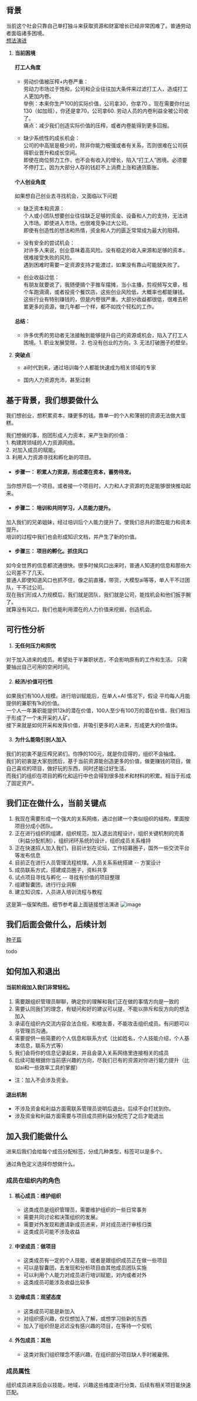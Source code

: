 ## 背景
当前这个社会只靠自己单打独斗来获取资源和财富增长已经非常困难了。普通劳动者面临诸多困境。  
[想法演进](创业想法演进.md)

1.  **当前困境**
     #### 打工人角度
      * 劳动价值被压榨+内卷严重：  
      劳动力市场过于饱和，公司和企业往往加大条件来过滤打工人，造成打工人更加内卷。  
      举例：本来你生产100的实际价值，公司拿30，你拿70 。现在需要你付出130（如加班），你还是拿70，公司拿60. 劳动人员的内卷利益全被公司收了。  
      痛点：减少我们创造实际价值的压榨，或者内卷能得到更多回报。  

      * 缺少系统性的成长机会：  
      公司的中高层是极少的，除非你能力极强或者有关系，否则很难在公司获得职业晋升和成长空间。  
      即使在岗位努力工作，也不会有收入的增长，陷入“打工人”困境。必须要不停打工，因为大部分人存的钱赶不上消费上涨和通货膨胀。  

     #### 个人创业角度
      如果想自己创业去寻找机会，又面临以下问题  
      * 缺乏资本和资源：  
      个人或小团队想要创业往往缺乏足够的资金、设备和人力的支持，无法进入市场。即使进入市场，也很难竞争过大公司。  
      即使有创造性的想法和热情，资金和人力的匮乏常常成为最大的阻碍。  
      
      * 没有安全的尝试机会：  
      对许多人来说，创业意味着高风险。没有稳定的收入来源和足够的资本，很难接受失败的风险。  
      遇到困难时需要一定资源支持才能渡过，如果没有靠山可能就失败了。

      * 创业收益过低：  
      有朋友就要说了，我随便搞个手推车摆摊，当小主播，剪视频写文章，租个车跑滴滴，或者投资个餐饮店，这些创业风险低，大概率也都能赚钱。  
      这些行业有特别赚钱的，但是内卷很严重。大部分收益都很低，很难去积累更多的资源，做几年都一个样，都不如找个轻松的工作。  
      
      #### 总结：  
      * 许多优秀的劳动者无法接触到能够提升自己的资源或机会，陷入了打工人困境。1. 职业发展受限， 2. 也没有创业的方向，3. 无法打破圈子的壁垒。

        
3.  **突破点**
    
    +   ai时代到来，通过培训每个人都能快速成为相关领域的专家
        
    +   国内人力资源充沛，甚至过剩
        

## 基于背景，我们想要做什么

我们想创业，想积累资本，赚更多的钱。靠单一的个人和薄弱的资源无法做大蛋糕。

我们想做的事，抱团形成人力资本，来产生新的价值：  
     1. 构建跨领域的人力资源网络。  
     2. 对加入成员的赋能。  
     3. 利用人力资源寻找和孵化新的项目。  

* #### 步骤一：   积累人力资源，形成潜在资本，蓄势待发。  
当你想开启一个项目。或者接一个项目时，人力和人才资源的充足能够很快推动起来。  

* #### 步骤二：  培训和共同学习，人员能力提升。  
加入我们的兄弟姐妹，经过培训后个人能力提升了。使我们总共的潜在能力和资本提升。  
培训的过程中我们也会形成知识文档，并产生了新的价值。  

* #### 步骤三：  项目的孵化。抓住风口  
如今全世界的信息都流通很快。很多时候风口出来时，普通人知道的信息和那些大公司差不了几天。  
普通人即使知道风口也抓不住。像之前直播，带货，大模型ai等等，单人干不过团队，干不过公司。  
现在我们形成人力规模后，我们就是团队，我们就是公司，能找机会和他们扳手腕了。  
就算没有风口，我们也能利用潜在的人力价值来挖掘，创造机会。  

## 可行性分析
1. #### 无任何压力和担忧  
对于加入进来的成员。希望处于半兼职状态，不会影响原有的工作和生活。 只需要抽出自己可用的空闲时间。  

2. #### 经济/价值可行性  
如果我们有100人规模。进行培训赋能后，在单人+AI 情况下，假设 平均每人月能提供的兼职有1k的价值。  
一个人一年兼职能提供12k的潜在价值，100人至少有100万的潜在价值，我们相当于形成了一个未开采的人矿。   
接下来就是如何开采和发挥价值，并吸引更多的人进来，形成更大的价值体。    

3. #### 为什么能吸引别人加入  
我们的初衷不是压榨兄弟们。你挣的100元，就是你应得的，组织不会抽成。  
我们的初衷是大家抱团后，基于当前资源能创造更多的价值，做更赚钱的项目，做自己喜欢的项目，做好玩的东西，同时还能过好生活。  
而我们的组织在项目的孵化和运行中也会得到很多技术和材料的积累。相当于形成了固定资产。  


## 我们正在做什么，当前关键点
1. 我现在需要形成一个强大的关系网络，通过创建一个类似组织的结构，里面按项目分成小团队。
2. 正在进行组织的组建，组织规范，加入退出流程设计，组织关键机制的完善（利益分配机制），组织闭环系统的设计，组织成员关系维持
3. 正在快速招人加入我们，目前计划在论坛，工作招募圈子，国外一些交流平台等发布信息
4. 目前正在进行人员管理流程梳理。人员关系系统搭建 -- 方案设计
5. 成员联系方式，搭建成员圈子，资料共享
6. 试点项目寻找与孵化 -- 寻找有价值的项目整理
7. 组建智囊团，进行行业洞察
8. 建立知识库，人员进入培训流程与教程

这是第一版架构图。细节参考最上面链接想法演进
![image](./images/platform-deploy.png)


## 我们后面会做什么，后续计划
[种子篇](种子篇)  

todo

## 如何加入和退出

#### 当前阶段加入我们非常轻松。
1. 需要跟组织管理员聊聊，确定你的理解和我们正在做的事情方向是一致的
2. 需要认同我们的理念，有疑问和好的建议可以提，不能以排斥和反方向的想法加入
3. 承诺在组织内交流内容合法合规，和睦友善，不能攻击组织成员。有问题可以与管理员沟通。
4. 需要提供一些简要的个人信息和联系方式（比如姓名，个人技能介绍，个人基本信息，联系方式等）
5. 我们会将你的信息记录起来，并且会录入关系网络里连接相关的成员
6. 后续可能根据你当前感兴趣的方向，尽我们已有的资源对你进行能力提升（比如ai和一些效率工具的掌握）
* 注：加入不会涉及资金。

#### 退出机制
* 不涉及资金和利益方面需联系管理员说明后退出，后续不会打扰到你。
* 涉及资金和利益方面需要与项目成员把利益分配完了之后才能退出

## 加入我们能做什么
进来后我们会给每个成员分配标签，分成几种类型，标签可以是多个。

通过角色定义选择你想做什么。

### 成员在组织内的角色
1. #### 核心成员：维护组织
   * 这类成员是组织管理员，需要维护组织的一些日常事务
   * 需要共同讨论和决策组织的发展。
   * 需要对外发现和邀请新成员进来，并对成员进行审核归类
   * 这类成员可能不涉及收益
3. #### 中坚成员：做项目
   * 这类成员有一定的个人技能，或者是跟组织成员正在做一些项目
   * 可以是智囊团，去发现和分析项目由其他成员团队实施
   * 可以利用个人能力对成员进行培训赋能，对内或者对外
   * 这类成员可能涉及收益比较多
5. #### 边缘成员：观望态度
   * 这类成员可能是新加入
   * 对组织感兴趣，仅仅想加入了解，或想学习些新的东西
   * 加入了组织但是迟迟没有感兴趣的项目，在等待一个契机
7. #### 外包成员：其他
   * 这类对我们组织理念不感兴趣，在组织部分项目缺人手时被雇佣。


### 成员属性  
组织成员进来后会以技能，地域，兴趣这些维度进行分类，后续有相关项目能快速匹配。

